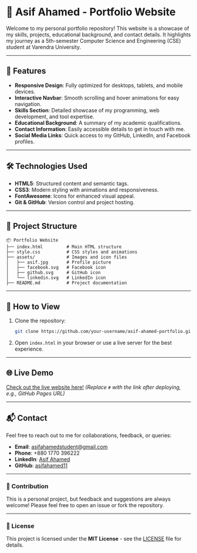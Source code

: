# 🌟 Asif Ahamed - Portfolio Website

Welcome to my personal portfolio repository! This website is a showcase of my skills, projects, educational background, and contact details. It highlights my journey as a 5th-semester Computer Science and Engineering (CSE) student at Varendra University.

---

## 🚀 Features

- **Responsive Design**: Fully optimized for desktops, tablets, and mobile devices.
- **Interactive Navbar**: Smooth scrolling and hover animations for easy navigation.
- **Skills Section**: Detailed showcase of my programming, web development, and tool expertise.
- **Educational Background**: A summary of my academic qualifications.
- **Contact Information**: Easily accessible details to get in touch with me.
- **Social Media Links**: Quick access to my GitHub, LinkedIn, and Facebook profiles.

---

## 🛠️ Technologies Used

- **HTML5**: Structured content and semantic tags.
- **CSS3**: Modern styling with animations and responsiveness.
- **FontAwesome**: Icons for enhanced visual appeal.
- **Git & GitHub**: Version control and project hosting.

---

## 📂 Project Structure

```plaintext
📦 Portfolio Website
├── index.html         # Main HTML structure
├── style.css          # CSS styles and animations
├── assets/            # Images and icon files
│   ├── asif.jpg       # Profile picture
│   ├── facebook.svg   # Facebook icon
│   ├── github.svg     # GitHub icon
│   └── linkedin.svg   # LinkedIn icon
├── README.md          # Project documentation
```

---

## 🎯 How to View

1. Clone the repository:
   ```bash
   git clone https://github.com/your-username/asif-ahamed-portfolio.git
   ```
2. Open `index.html` in your browser or use a live server for the best experience.

---

## 🌐 Live Demo

[Check out the live website here!](#) *(Replace `#` with the link after deploying, e.g., GitHub Pages URL)*

---

## 📬 Contact

Feel free to reach out to me for collaborations, feedback, or queries:

- **Email**: [asifahamedstudent@gmail.com](mailto:asifahamedstudent@gmail.com)
- **Phone**: +880 1770 396222
- **LinkedIn**: [Asif Ahamed](https://www.linkedin.com/in/asif-ahamed-4aa72b182/)
- **GitHub**: [asifahamed11](https://github.com/asifahamed11)

---

### 🤝 Contribution

This is a personal project, but feedback and suggestions are always welcome! Please feel free to open an issue or fork the repository.

---

### 📜 License

This project is licensed under the **MIT License** - see the [LICENSE](LICENSE) file for details.

